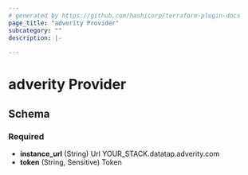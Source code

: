```yaml
---
# generated by https://github.com/hashicorp/terraform-plugin-docs
page_title: "adverity Provider"
subcategory: ""
description: |-
  
---
```


# adverity Provider





<!-- schema generated by tfplugindocs -->
## Schema

### Required

- **instance_url** (String) Url YOUR_STACK.datatap.adverity.com
- **token** (String, Sensitive) Token
